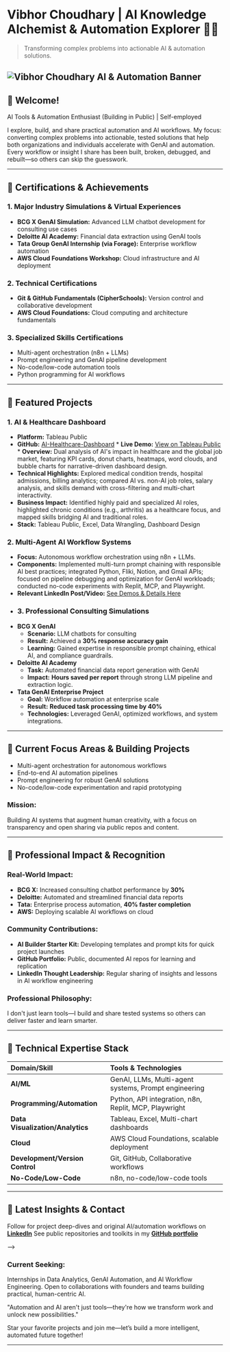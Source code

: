 # Vibhor Choudhary | AI Knowledge Alchemist & Automation Explorer 🚀🧠
> Transforming complex problems into actionable AI & automation solutions.

![Vibhor Choudhary AI & Automation Banner](assets/your-banner-image.png)
---

## 👋 Welcome!

AI Tools & Automation Enthusiast (Building in Public) | Self-employed

I explore, build, and share practical automation and AI workflows. My focus: converting complex problems into actionable, tested solutions that help both organizations and individuals accelerate with GenAI and automation. Every workflow or insight I share has been built, broken, debugged, and rebuilt—so others can skip the guesswork.

---

## 🏅 Certifications & Achievements

### 1. Major Industry Simulations & Virtual Experiences
* **BCG X GenAI Simulation:** Advanced LLM chatbot development for consulting use cases
* **Deloitte AI Academy:** Financial data extraction using GenAI tools
* **Tata Group GenAI Internship (via Forage):** Enterprise workflow automation
* **AWS Cloud Foundations Workshop:** Cloud infrastructure and AI deployment

### 2. Technical Certifications
* **Git & GitHub Fundamentals (CipherSchools):** Version control and collaborative development
* **AWS Cloud Foundations:** Cloud computing and architecture fundamentals

### 3. Specialized Skills Certifications
* Multi-agent orchestration (n8n + LLMs)
* Prompt engineering and GenAI pipeline development
* No-code/low-code automation tools
* Python programming for AI workflows

---

## 📂 Featured Projects

### 1. AI & Healthcare Dashboard
* **Platform:** Tableau Public
* **GitHub:** [AI-Healthcare-Dashboard](https://github.com/Vibhor-choudhary/AI-Healthcare-Dashboard) * **Live Demo:** [View on Tableau Public](YOUR_TABLEAU_PUBLIC_DEMO_LINK_HERE) * **Overview:** Dual analysis of AI's impact in healthcare and the global job market, featuring KPI cards, donut charts, heatmaps, word clouds, and bubble charts for narrative-driven dashboard design.
* **Technical Highlights:** Explored medical condition trends, hospital admissions, billing analytics; compared AI vs. non-AI job roles, salary analysis, and skills demand with cross-filtering and multi-chart interactivity.
* **Business Impact:** Identified highly paid and specialized AI roles, highlighted chronic conditions (e.g., arthritis) as a healthcare focus, and mapped skills bridging AI and traditional roles.
* **Stack:** Tableau Public, Excel, Data Wrangling, Dashboard Design

### 2. Multi-Agent AI Workflow Systems
* **Focus:** Autonomous workflow orchestration using n8n + LLMs.
* **Components:** Implemented multi-turn prompt chaining with responsible AI best practices; integrated Python, Fliki, Notion, and Gmail APIs; focused on pipeline debugging and optimization for GenAI workloads; conducted no-code experiments with Replit, MCP, and Playwright.
* **Relevant LinkedIn Post/Video:** [See Demos & Details Here]([https://www.linkedin.com/feed/update/urn:li:activity:7142416806950275073/](https://www.linkedin.com/in/vibhor-choudhary/edit/forms/position/2665981239/?profileFormEntryPoint=PROFILE_SECTION))
* ### 3. Professional Consulting Simulations
* **BCG X GenAI**
    * **Scenario:** LLM chatbots for consulting
    * **Result:** Achieved a **30% response accuracy gain**
    * **Learning:** Gained expertise in responsible prompt chaining, ethical AI, and compliance guardrails.
* **Deloitte AI Academy**
    * **Task:** Automated financial data report generation with GenAI
    * **Impact:** **Hours saved per report** through strong LLM pipeline and extraction logic.
* **Tata GenAI Enterprise Project**
    * **Goal:** Workflow automation at enterprise scale
    * **Result:** **Reduced task processing time by 40%**
    * **Technologies:** Leveraged GenAI, optimized workflows, and system integrations.

---

## 🎯 Current Focus Areas & Building Projects

* Multi-agent orchestration for autonomous workflows
* End-to-end AI automation pipelines
* Prompt engineering for robust GenAI solutions
* No-code/low-code experimentation and rapid prototyping

### Mission:
Building AI systems that augment human creativity, with a focus on transparency and open sharing via public repos and content.

---

## 💼 Professional Impact & Recognition

### Real-World Impact:
* **BCG X:** Increased consulting chatbot performance by **30%**
* **Deloitte:** Automated and streamlined financial data reports
* **Tata:** Enterprise process automation, **40% faster completion**
* **AWS:** Deploying scalable AI workflows on cloud

### Community Contributions:
* **AI Builder Starter Kit:** Developing templates and prompt kits for quick project launches
* **GitHub Portfolio:** Public, documented AI repos for learning and replication
* **LinkedIn Thought Leadership:** Regular sharing of insights and lessons in AI workflow engineering

### Professional Philosophy:
I don't just learn tools—I build and share tested systems so others can deliver faster and learn smarter.

---

## 🚀 Technical Expertise Stack

| Domain/Skill               | Tools & Technologies                                 |
| :------------------------- | :--------------------------------------------------- |
| **AI/ML** | GenAI, LLMs, Multi-agent systems, Prompt engineering |
| **Programming/Automation** | Python, API integration, n8n, Replit, MCP, Playwright |
| **Data Visualization/Analytics** | Tableau, Excel, Multi-chart dashboards                |
| **Cloud** | AWS Cloud Foundations, scalable deployment           |
| **Development/Version Control** | Git, GitHub, Collaborative workflows                 |
| **No-Code/Low-Code** | n8n, no-code/low-code tools                          |

---

## 🔗 Latest Insights & Contact

Follow for project deep-dives and original AI/automation workflows on [**LinkedIn**](https://www.linkedin.com/in/vibhor-choudhary/)
See public repositories and toolkits in my [**GitHub portfolio**](https://github.com/Vibhor-choudhary?tab=repositories)

-->

### Current Seeking:
Internships in Data Analytics, GenAI Automation, and AI Workflow Engineering. Open to collaborations with founders and teams building practical, human-centric AI.

"Automation and AI aren't just tools—they're how we transform work and unlock new possibilities."

Star your favorite projects and join me—let’s build a more intelligent, automated future together!

---

